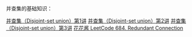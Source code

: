 并查集的基础知识：

[并查集（Disjoint-set union）第1讲](https://youtu.be/YKE4Vd1ysPI)
[并查集（Disjoint-set union）第2讲](https://youtu.be/gpmOaSBcbYA)
[并查集（Disjoint-set union）第3讲](https://youtu.be/zos--xohLT0)
[花花酱 LeetCode 684. Redundant Connection](https://youtu.be/4hJ721ce010)
